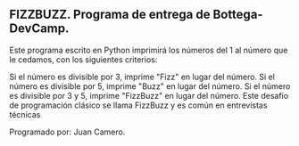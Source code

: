 ## FIZZBUZZ. Programa de entrega de Bottega-DevCamp.

Este programa escrito en Python imprimirá los números del 1 al número que le cedamos, con los siguientes criterios:

Si el número es divisible por 3, imprime "Fizz" en lugar del número.
Si el número es divisible por 5, imprime "Buzz" en lugar del número.
Si el número es divisible por 3 y 5, imprime "FizzBuzz" en lugar del número.
Este desafío de programación clásico se llama FizzBuzz y es común en entrevistas técnicas 

Programado por: Juan Camero.
